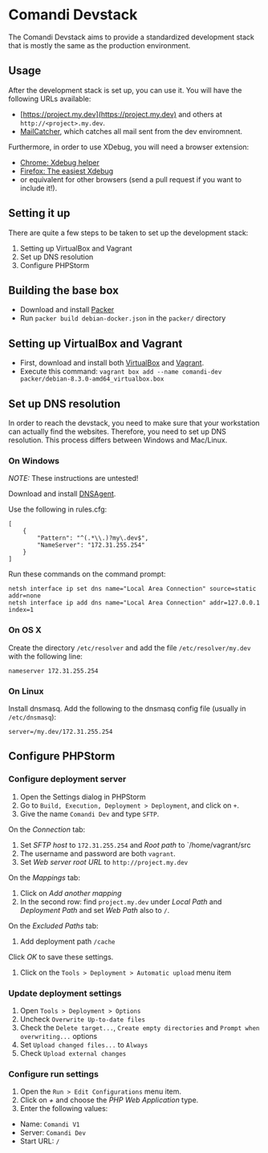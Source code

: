 # Comandi Devstack

The Comandi Devstack aims to provide a standardized development stack
that is mostly the same as the production environment.

## Usage

After the development stack is set up, you can use it. You will have the following URLs available:

 * [https://project.my.dev](https://project.my.dev) and others at `http://<project>.my.dev`.
 * [MailCatcher](http://mail.my.dev), which catches all mail sent from the dev enviromnent.

Furthermore, in order to use XDebug, you will need a browser extension:

 * [Chrome: Xdebug helper](https://chrome.google.com/webstore/detail/xdebug-helper/eadndfjplgieldjbigjakmdgkmoaaaoc)
 * [Firefox: The easiest Xdebug](https://addons.mozilla.org/en-US/firefox/addon/the-easiest-xdebug/)
 * or equivalent for other browsers (send a pull request if you want to include it!).

## Setting it up

There are quite a few steps to be taken to set up the development stack:

 1. Setting up VirtualBox and Vagrant 
 1. Set up DNS resolution
 1. Configure PHPStorm

## Building the base box

 * Download and install [Packer](https://www.packer.io/downloads.html)
 * Run `packer build debian-docker.json` in the `packer/` directory

## Setting up VirtualBox and Vagrant

 * First, download and install both [VirtualBox](https://www.virtualbox.org/wiki/Downloads) and [Vagrant](https://www.vagrantup.com/downloads.html).
 * Execute this command: `vagrant box add --name comandi-dev packer/debian-8.3.0-amd64_virtualbox.box`


## Set up DNS resolution

In order to reach the devstack, you need to make sure that your workstation can actually find the websites.
Therefore, you need to set up DNS resolution. This process differs between Windows and Mac/Linux.

### On Windows

*NOTE:* These instructions are untested!

Download and install [DNSAgent](https://github.com/stackia/DNSAgent/releases/latest).

Use the following in rules.cfg:

```
[
    {
        "Pattern": "^(.*\\.)?my\.dev$",
        "NameServer": "172.31.255.254"
    }
]
```


Run these commands on the command prompt:

```
netsh interface ip set dns name="Local Area Connection" source=static addr=none
netsh interface ip add dns name="Local Area Connection" addr=127.0.0.1 index=1
```


### On OS X

Create the directory `/etc/resolver` and add the file `/etc/resolver/my.dev` with the following line:

```
nameserver 172.31.255.254
```

### On Linux

Install dnsmasq. Add the following to the dnsmasq config file (usually in `/etc/dnsmasq`):

```
server=/my.dev/172.31.255.254
```

## Configure PHPStorm

### Configure deployment server

 1. Open the Settings dialog in PHPStorm
 1. Go to `Build, Execution, Deployment > Deployment`, and click on `+`.
 1. Give the name `Comandi Dev` and type `SFTP`.

On the _Connection_ tab:

 1. Set _SFTP host_ to `172.31.255.254` and _Root path_ to `/home/vagrant/src
 1. The username and password are both `vagrant`.
 1. Set _Web server root URL_ to `http://project.my.dev`

 On the _Mappings_ tab:

 1. Click on _Add another mapping_
 1. In the second row: find `project.my.dev` under _Local Path_ and _Deployment Path_ and set _Web Path_ also to `/`.

On the _Excluded Paths_ tab:

 1. Add deployment path `/cache`

Click _OK_ to save these settings.

 1. Click on the `Tools > Deployment > Automatic upload` menu item

### Update deployment settings

 1. Open `Tools > Deployment > Options`
 1. Uncheck `Overwrite Up-to-date files`
 1. Check the `Delete target...`, `Create empty directories` and `Prompt when overwriting...` options
 1. Set `Upload changed files...` to `Always`
 1. Check `Upload external changes`

### Configure run settings

 1. Open the `Run > Edit Configurations` menu item.
 1. Click on _+_ and choose the _PHP Web Application_ type.
 1. Enter the following values:
 
  * Name: `Comandi V1`
  * Server: `Comandi Dev`
  * Start URL: `/`
